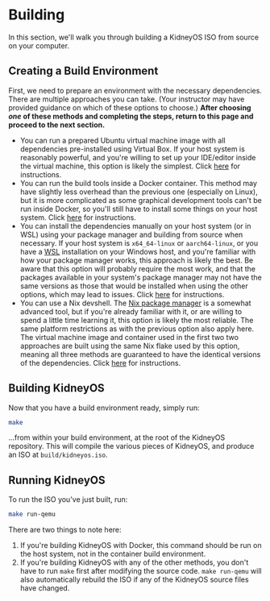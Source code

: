 # Building

In this section, we'll walk you through building a KidneyOS ISO from source on your computer.

## Creating a Build Environment

First, we need to prepare an environment with the necessary dependencies. There are multiple approaches you can take. (Your instructor may have provided guidance on which of these options to choose.) **After choosing _one_ of these methods and completing the steps, return to this page and proceed to the next section.**

- You can run a prepared Ubuntu virtual machine image with all dependencies pre-installed using Virtual Box. If your host system is reasonably powerful, and you're willing to set up your IDE/editor inside the virtual machine, this option is likely the simplest. Click [here](./building/virtualbox.md) for instructions.
- You can run the build tools inside a Docker container. This method may have slightly less overhead than the previous one (especially on Linux), but it is more complicated as some graphical development tools can't be run inside Docker, so you'll still have to install some things on your host system. Click [here](./building/docker.md) for instructions.
- You can install the dependencies manually on your host system (or in WSL) using your package manager and building from source when necessary. If your host system is `x64_64-linux` or `aarch64-linux`, or you have a [WSL](https://learn.microsoft.com/en-us/windows/wsl) installation on your Windows host, and you're familiar with how your package manager works, this approach is likely the best. Be aware that this option will probably require the most work, and that the packages available in your system's package manager may not have the same versions as those that would be installed when using the other options, which may lead to issues. Click [here](./building/package-manager-from-source.md) for instructions.
- You can use a Nix devshell. The [Nix package manager](https://nixos.org) is a somewhat advanced tool, but if you're already familiar with it, or are willing to spend a little time learning it, this option is likely the most reliable. The same platform restrictions as with the previous option also apply here. The virtual machine image and container used in the first two two approaches are built using the same Nix flake used by this option, meaning all three methods are guaranteed to have the identical versions of the dependencies. Click [here](./building/nix.md) for instructions.

## Building KidneyOS

Now that you have a build environment ready, simply run:

```sh
make
```

...from within your build environment, at the root of the KidneyOS repository. This will compile the various pieces of KidneyOS, and produce an ISO at `build/kidneyos.iso`.

## Running KidneyOS

To run the ISO you've just built, run:

```sh
make run-qemu
```

There are two things to note here:

1. If you're building KidneyOS with Docker, this command should be run on the host system, not in the container build environment.
2. If you're building KidneyOS with any of the other methods, you don't have to run `make` first after modifying the source code. `make run-qemu` will also automatically rebuild the ISO if any of the KidneyOS source files have changed.

